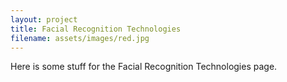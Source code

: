 ```yaml
---
layout: project
title: Facial Recognition Technologies
filename: assets/images/red.jpg
---
```


Here is some stuff for the Facial Recognition Technologies page.
